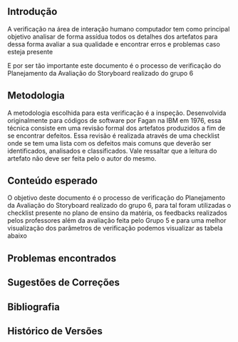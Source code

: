 ## Introdução

A verificação na área de interação humano computador tem como principal objetivo analisar de forma assídua todos os detalhes dos artefatos para dessa forma avaliar a sua qualidade e encontrar erros e problemas caso esteja presente 

E por ser tão importante este documento é o processo de verificação do Planejamento da Avaliação do Storyboard realizado do grupo 6


## Metodologia

A metodologia escolhida para esta verificação é a inspeção. Desenvolvida originalmente para códigos de software por Fagan na IBM em 1976, essa técnica consiste em uma revisão formal dos artefatos produzidos a fim de se encontrar defeitos. Essa revisão é realizada através de uma checklist onde se tem uma lista com os defeitos mais comuns que deverão ser identificados, analisados e classificados. Vale ressaltar que a leitura do artefato não deve ser feita pelo o autor do mesmo.

## Conteúdo esperado

O objetivo deste documento é o processo de verificação do Planejamento da Avaliação do Storyboard realizado do grupo 6, para tal foram utilizadas o checklist presente no plano de ensino da matéria, os feedbacks realizados pelos professores além da avaliação feita pelo Grupo 5 e para uma melhor visualização dos parâmetros de verificação podemos visualizar as tabela abaixo

## Problemas encontrados


## Sugestões de Correções


## Bibliografia

## Histórico de Versões
